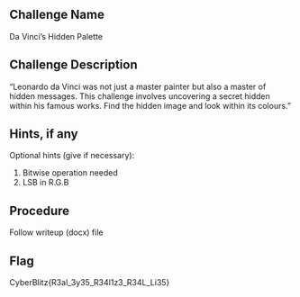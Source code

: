 ## Challenge Name
Da Vinci’s Hidden Palette

## Challenge Description
“Leonardo da Vinci was not just a master painter but also a master of hidden messages. This challenge involves uncovering a secret hidden within his famous works. Find the hidden image and look within its colours.”

## Hints, if any
Optional hints (give if necessary): 
1. Bitwise operation needed
2. LSB in R.G.B

## Procedure
Follow writeup (docx) file

## Flag
CyberBlitz{R3al_3y35_R34l1z3_R34L_Li35} 
